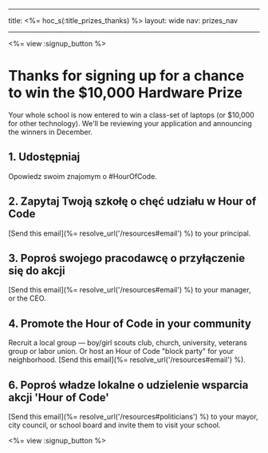 * * *

title: <%= hoc_s(:title_prizes_thanks) %> layout: wide nav: prizes_nav

* * *

<%= view :signup_button %>

# Thanks for signing up for a chance to win the $10,000 Hardware Prize

Your whole school is now entered to win a class-set of laptops (or $10,000 for other technology). We'll be reviewing your application and announcing the winners in December.

## 1. Udostępniaj

Opowiedz swoim znajomym o #HourOfCode.

## 2. Zapytaj Twoją szkołę o chęć udziału w Hour of Code

[Send this email](%= resolve_url('/resources#email') %) to your principal.

## 3. Poproś swojego pracodawcę o przyłączenie się do akcji

[Send this email](%= resolve_url('/resources#email') %) to your manager, or the CEO.

## 4. Promote the Hour of Code in your community

Recruit a local group — boy/girl scouts club, church, university, veterans group or labor union. Or host an Hour of Code "block party" for your neighborhood. [Send this email](%= resolve_url('/resources#email') %).

## 6. Poproś władze lokalne o udzielenie wsparcia akcji 'Hour of Code'

[Send this email](%= resolve_url('/resources#politicians') %) to your mayor, city council, or school board and invite them to visit your school.

<%= view :signup_button %>